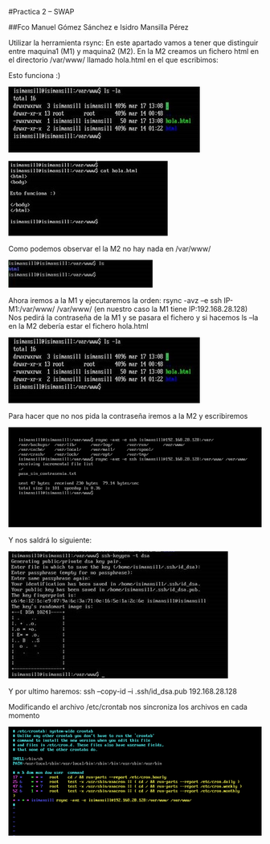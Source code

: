 #Practica 2 – SWAP

##Fco Manuel Gómez Sánchez e Isidro Mansilla Pérez

Utilizar la herramienta rsync:
En este apartado vamos a tener que distinguir entre maquina1 (M1) y maquina2 (M2).
En la M2 creamos un fichero html en el directorio /var/www/ llamado hola.html en el que  escribimos:

<html>
  <body>
    Esto funciona  :)
  </body>
</html>


![imagen](https://github.com/isimansill/swap1516/blob/master/practicas/imagenesp2/imagen4.png)

![imagen](https://github.com/isimansill/swap1516/blob/master/practicas/imagenesp2/imagen6.png)

Como podemos observar el la M2 no hay nada en /var/www/

![imagen](https://github.com/isimansill/swap1516/blob/master/practicas/imagenesp2/imagen5.png)

Ahora iremos a la M1 y ejecutaremos la orden:
 rsync -avz –e ssh IP-M1:/var/www/ /var/www/ (en nuestro caso la M1 tiene IP:192.168.28.128)
Nos pedirá la contraseña de la M1 y se pasara el fichero y si hacemos ls –la en la M2 debería estar el fichero hola.html


![imagen](https://github.com/isimansill/swap1516/blob/master/practicas/imagenesp2/imagen4.png)

Para hacer que no nos pida la contraseña iremos a la M2 y  escribiremos

![imagen](https://github.com/isimansill/swap1516/blob/master/practicas/imagenesp2/Imagen1.png)

Y nos saldrá lo siguiente:

![imagen](https://github.com/isimansill/swap1516/blob/master/practicas/imagenesp2/imagen7.png)


Y por ultimo haremos:
 ssh –copy-id –i .ssh/id_dsa.pub 192.168.28.128
 
 
 Modificando el archivo /etc/crontab nos sincroniza los archivos en cada momento
 
 ![imagen](https://github.com/isimansill/swap1516/blob/master/practicas/imagenesp2/Imagen2.png)

 
